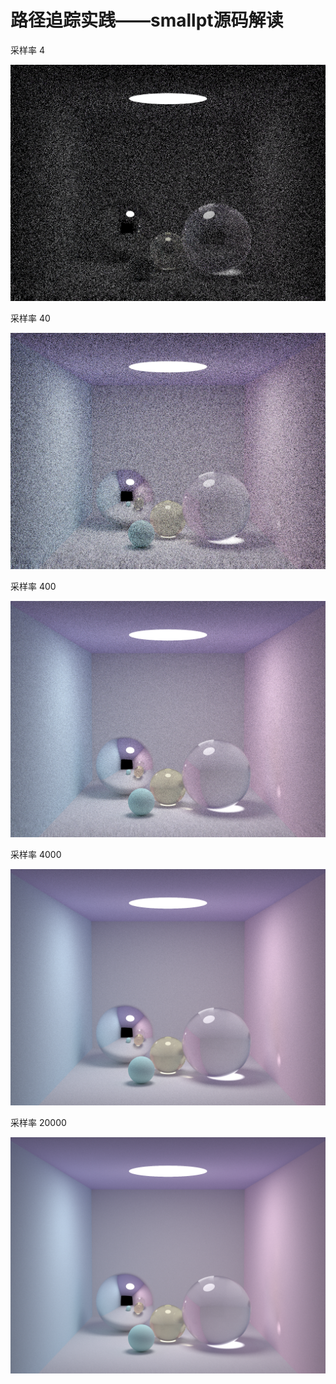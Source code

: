 # 路径追踪实践——smallpt源码解读

采样率 4

![](./result/result_4.png)

采样率 40

![](./result/result_40.png)


采样率 400

![](./result/result_400.png)

采样率 4000

![](./result/result_4000.png)

采样率 20000

![](./result/result_20000.png)